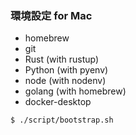 

### 環境設定 for Mac

- homebrew
- git
- Rust (with rustup)
- Python (with pyenv)
- node (with nodenv)
- golang (with homebrew)
- docker-desktop

```zsh
$ ./script/bootstrap.sh
```